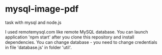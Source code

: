 # mysql-image-pdf
task with mysql and node.js

I used remotemysql.com like remote MySQL database.
You can launch application 'npm start' after you clone this repository and install dependencies.
You can change database - you need to change credentials in file 'database.js' in folder 'util'.
